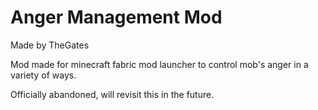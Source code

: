 # Anger Management Mod

Made by TheGates

Mod made for minecraft fabric mod launcher to control mob's anger in a variety of ways.

Officially abandoned, will revisit this in the future.
